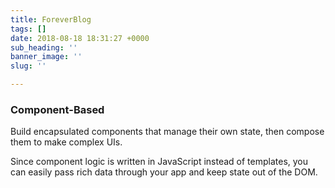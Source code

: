 ```yaml
---
title: ForeverBlog
tags: []
date: 2018-08-18 18:31:27 +0000
sub_heading: ''
banner_image: ''
slug: ''

---
```

### Component-Based

Build encapsulated components that manage their own state, then compose them to make complex UIs.

Since component logic is written in JavaScript instead of templates, you can easily pass rich data through your app and keep state out of the DOM.

  
  